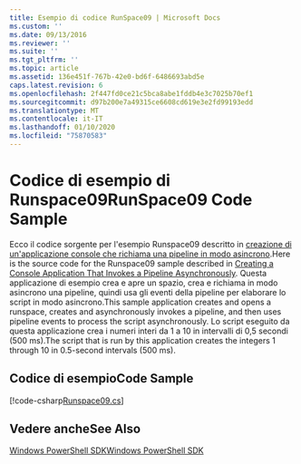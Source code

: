 ```yaml
---
title: Esempio di codice RunSpace09 | Microsoft Docs
ms.custom: ''
ms.date: 09/13/2016
ms.reviewer: ''
ms.suite: ''
ms.tgt_pltfrm: ''
ms.topic: article
ms.assetid: 136e451f-767b-42e0-bd6f-6486693abd5e
caps.latest.revision: 6
ms.openlocfilehash: 2f447fd0ce21c5bca8abe1fddb4e3c7025b70ef1
ms.sourcegitcommit: d97b200e7a49315ce6608cd619e3e2fd99193edd
ms.translationtype: MT
ms.contentlocale: it-IT
ms.lasthandoff: 01/10/2020
ms.locfileid: "75870583"
---
```

# <a name="runspace09-code-sample"></a><span data-ttu-id="261ec-102">Codice di esempio di Runspace09</span><span class="sxs-lookup"><span data-stu-id="261ec-102">RunSpace09 Code Sample</span></span>

<span data-ttu-id="261ec-103">Ecco il codice sorgente per l'esempio Runspace09 descritto in [creazione di un'applicazione console che richiama una pipeline in modo asincrono](https://msdn.microsoft.com/198c1c94-2a06-457e-93ce-c0d910618e47).</span><span class="sxs-lookup"><span data-stu-id="261ec-103">Here is the source code for the Runspace09 sample described in [Creating a Console Application That Invokes a Pipeline Asynchronously](https://msdn.microsoft.com/198c1c94-2a06-457e-93ce-c0d910618e47).</span></span>
<span data-ttu-id="261ec-104">Questa applicazione di esempio crea e apre un spazio, crea e richiama in modo asincrono una pipeline, quindi usa gli eventi della pipeline per elaborare lo script in modo asincrono.</span><span class="sxs-lookup"><span data-stu-id="261ec-104">This sample application creates and opens a runspace, creates and asynchronously invokes a pipeline, and then uses pipeline events to process the script asynchronously.</span></span> <span data-ttu-id="261ec-105">Lo script eseguito da questa applicazione crea i numeri interi da 1 a 10 in intervalli di 0,5 secondi (500 ms).</span><span class="sxs-lookup"><span data-stu-id="261ec-105">The script that is run by this application creates the integers 1 through 10 in 0.5-second intervals (500 ms).</span></span>

## <a name="code-sample"></a><span data-ttu-id="261ec-106">Codice di esempio</span><span class="sxs-lookup"><span data-stu-id="261ec-106">Code Sample</span></span>

[!code-csharp[Runspace09.cs](../../../../powershell-sdk-samples/SDK-2.0/csharp/Runspace09/Runspace09.cs#L11-L113 "Runspace09.cs")]

## <a name="see-also"></a><span data-ttu-id="261ec-107">Vedere anche</span><span class="sxs-lookup"><span data-stu-id="261ec-107">See Also</span></span>

[<span data-ttu-id="261ec-108">Windows PowerShell SDK</span><span class="sxs-lookup"><span data-stu-id="261ec-108">Windows PowerShell SDK</span></span>](../windows-powershell-reference.md)
